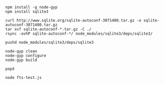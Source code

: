 

    npm install -g node-gyp
    npm install sqlite3

    curl http://www.sqlite.org/sqlite-autoconf-3071400.tar.gz -o sqlite-autoconf-3071400.tar.gz
    tar xvf sqlite-autoconf-*.tar.gz -C ./
    rsync -avhP sqlite-autoconf-*/ node_modules/sqlite3/deps/sqlite3/

    pushd node_modules/sqlite3/deps/sqlite3

    node-gyp clean
    node-gyp configure
    node-gyp build

    popd

    node fts-test.js
